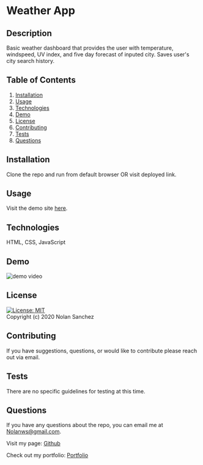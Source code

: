 # Weather App

## Description
Basic weather dashboard that provides the user with temperature, windspeed, UV index, and five day forecast of inputed city. Saves user's city search history.
    
## Table of Contents 
1. [Installation](#installation)
2. [Usage](#usage)
3. [Technologies](#technologies)
4. [Demo](#demo)
5. [License](#license)
6. [Contributing](#contributing)
7. [Tests](#tests)
8. [Questions](#questions)
    
## Installation
Clone the repo and run from default browser OR visit deployed link.

## Usage
Visit the demo site [here](https://nolanws1.github.io/WeatherApp/).

## Technologies
HTML, CSS, JavaScript

## Demo
<img src="./media/weather_dashboard.gif" alt="demo video">

## License 
[![License: MIT](https://img.shields.io/badge/License-MIT-yellow.svg)](https://opensource.org/licenses/MIT)  
Copyright (c) 2020 Nolan Sanchez
    
## Contributing
If you have suggestions, questions, or would like to contribute please reach out via email.
    
## Tests
There are no specific guidelines for testing at this time. 
    
## Questions
If you have any questions about the repo, you can email me at Nolanws@gmail.com. 

Visit my page: [Github](https://github.com/Nolanws1)

Check out my portfolio: [Portfolio](https://nolanws1.github.io/portfolio/)